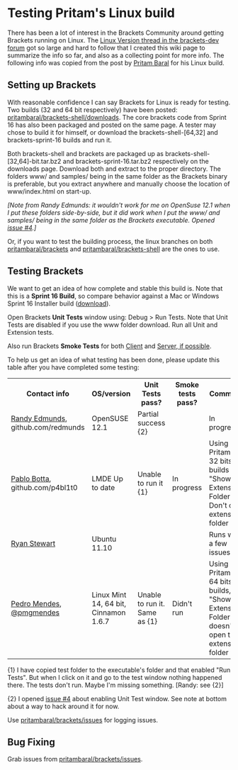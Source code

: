 # Testing Pritam's Linux build

There has been a lot of interest in the Brackets Community around getting Brackets running on Linux. The 
[Linux Version thread in the brackets-dev forum](https://groups.google.com/forum/?fromgroups=#!topic/brackets-dev/29vOJ6tvl8A[101-125-false]) got so large and hard to follow that I created this wiki page to summarize the info so far, and also as a collecting point for more info. The following info was copied from the post by [Pritam Baral](https://github.com/pritambaral) for his Linux build.

## Setting up Brackets

With reasonable confidence I can say Brackets for Linux is ready for testing. Two builds (32 and 64 bit respectively) have been posted: [pritambaral/brackets-shell/downloads](https://github.com/pritambaral/brackets-shell/downloads). The core brackets code from Sprint 16 has also been packaged and posted on the same page. A tester may chose to build it for himself, or download the brackets-shell-[64,32] and brackets-sprint-16 builds and run it.

Both brackets-shell and brackets are packaged up as brackets-shell-[32,64]-bit.tar.bz2 and brackets-sprint-16.tar.bz2 respectively on the downloads page. Download both and extract to the proper directory. The folders www/ and samples/ being in the same folder as the Brackets binary is preferable, but you extract anywhere and manually choose the location of www/index.html on start-up.

_[Note from Randy Edmunds: it wouldn't work for me on OpenSuse 12.1 when I put these folders side-by-side, but it did work when I put the www/ and samples/ being in the same folder as the Brackets executable. Opened [issue #4](https://github.com/pritambaral/brackets/issues/4).]_

Or, if you want to test the building process, the linux branches on both [pritambaral/brackets](https://github.com/pritambaral/brackets) and [pritambaral/brackets-shell](https://github.com/pritambaral/brackets-shell) are the ones to use.

## Testing Brackets

We want to get an idea of how complete and stable this build is. Note that this is a **Sprint 16 Build**, so compare behavior against a Mac or Windows Sprint 16 Installer build ([download](http://download.brackets.io)).

Open Brackets **Unit Tests** window using: Debug &gt; Run Tests. Note that Unit Tests are disabled if you use the www folder download. Run all Unit and Extension tests.

Also run Brackets **Smoke Tests** for both [Client](https://github.com/adobe/brackets/wiki/Brackets-Smoke-Tests) and [Server, if possible](https://github.com/adobe/brackets/wiki/Brackets-Server-Smoke-Tests).

To help us get an idea of what testing has been done, please update this table after you have completed some testing:

<table cellspacing="0">
<tr>
  <th>Contact info</th>
  <th>OS/version</th>
  <th>Unit Tests pass?</th>
  <th>Smoke tests pass?</th>
  <th>Comments</th>
</tr>
<tr>
  <td><a href="mailto:redmunds@adobe.com">Randy Edmunds</a>, github.com/redmunds</td> 
  <td>OpenSUSE 12.1</td>
  <td>Partial success {2}</td>
  <td></td>
  <td>In progress...</td>
</tr>
<tr>
  <td><a href="mailto:pabloluisbotta@gmail.com">Pablo Botta</a>, github.com/p4bl1t0</td> 
  <td>LMDE  Up to date</td>
  <td>Unable to run it {1}</td>
  <td>In progress</td>
  <td>Using Pritam's 32 bits builds<br />"Show Extension Folder" - Don't open extension folder</td>
</tr>
<tr>
  <td><a href="mailto:ryan@adobe.com">Ryan Stewart</a></td> 
  <td>Ubuntu 11.10</td>
  <td></td>
  <td></td>
  <td>Runs with a few issues.</td>
</tr>
<tr>
  <td><a href="mailto:p.m.g.mendes@gmail.com">Pedro Mendes</a>, <a href="https://twitter.com/pmgmendes">@pmgmendes</a></td> 
  <td>Linux Mint 14, 64 bit, Cinnamon 1.6.7</td>
  <td>Unable to run it. Same as {1}</td>
  <td>Didn't run</td>
  <td>Using Pritam's 64 bits builds, "Show Extension Folder" doesn't open the extension's folder</td>
</tr>
</table>

{1} I have copied test folder to the executable's folder and that enabled "Run Tests". But when I click on it and go to the test window nothing happened there. The tests don't run. Maybe I'm missing something. [Randy: see {2}]

{2} I opened [issue #4](https://github.com/pritambaral/brackets/issues/4) about enabling Unit Test window. See note at bottom about a way to hack around it for now.

Use [pritambaral/brackets/issues](https://github.com/pritambaral/brackets/issues) for logging issues.

## Bug Fixing

Grab issues from [pritambaral/brackets/issues](https://github.com/pritambaral/brackets/issues).
